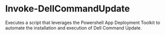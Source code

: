 # Invoke-DellCommandUpdate
 Executes a script that leverages the Powershell App Deployment Toolkit to automate the installation and execution of Dell Command Update.
